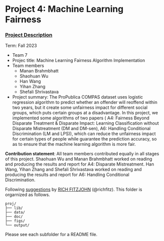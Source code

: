 # Project 4: Machine Learning Fairness

### [Project Description](doc/project4_desc.md)

Term: Fall 2023

+ Team 7
+ Projec title: Machine Learning Fairness Algorithm Implementation
+ Team members
	+ Manan Brahmbhatt
	+ Shaohuan Wu
	+ Han Wang
	+ Yihan Zhang
	+ Shefali Shrivastava
+ Project summary: The ProPublica COMPAS dataset uses logistic regression algorithm to predict whether an offender will reoffend within two years, but it create some unfairness impact for different social groups, which puts certain groups at a disadvantage. In this project, we implemented some algorithms of two papers ( A4: Fairness Beyond Disparate Treatment & Disparate Impact: Learning Classification without Disparate Mistreatment (DM and DM-sen), A6: Handling Conditional Discrimination (LM and LPS)), which can reduce the unfairness impact for certain types of people while guarantee the prediction accuracy, so as to ensure that the machine learning algorithm is more fair.
	
**Contribution statement**: All team members contributed equally in all stages of this project. Shaohuan Wu and Manan Brahmbhatt worked on reading and producing the results and report for A4: Disparate Mistreatment. Han Wang, Yihan Zhang and Shefali Shrivastava worked on reading and producing the results and report for A6: Handling Conditional Discrimination.

Following [suggestions](http://nicercode.github.io/blog/2013-04-05-projects/) by [RICH FITZJOHN](http://nicercode.github.io/about/#Team) (@richfitz). This folder is orgarnized as follows.

```
proj/
├── lib/
├── data/
├── doc/
├── figs/
└── output/
```

Please see each subfolder for a README file.
